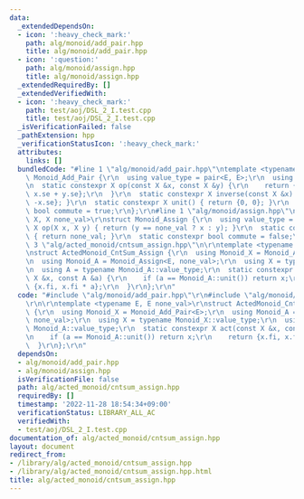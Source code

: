 ```yaml
---
data:
  _extendedDependsOn:
  - icon: ':heavy_check_mark:'
    path: alg/monoid/add_pair.hpp
    title: alg/monoid/add_pair.hpp
  - icon: ':question:'
    path: alg/monoid/assign.hpp
    title: alg/monoid/assign.hpp
  _extendedRequiredBy: []
  _extendedVerifiedWith:
  - icon: ':heavy_check_mark:'
    path: test/aoj/DSL_2_I.test.cpp
    title: test/aoj/DSL_2_I.test.cpp
  _isVerificationFailed: false
  _pathExtension: hpp
  _verificationStatusIcon: ':heavy_check_mark:'
  attributes:
    links: []
  bundledCode: "#line 1 \"alg/monoid/add_pair.hpp\"\ntemplate <typename E>\r\nstruct\
    \ Monoid_Add_Pair {\r\n  using value_type = pair<E, E>;\r\n  using X = value_type;\r\
    \n  static constexpr X op(const X &x, const X &y) {\r\n    return {x.fi + y.fi,\
    \ x.se + y.se};\r\n  }\r\n  static constexpr X inverse(const X &x) { return {-x.fi,\
    \ -x.se}; }\r\n  static constexpr X unit() { return {0, 0}; }\r\n  static constexpr\
    \ bool commute = true;\r\n};\r\n#line 1 \"alg/monoid/assign.hpp\"\ntemplate <typename\
    \ X, X none_val>\r\nstruct Monoid_Assign {\r\n  using value_type = X;\r\n  static\
    \ X op(X x, X y) { return (y == none_val ? x : y); }\r\n  static constexpr X unit()\
    \ { return none_val; }\r\n  static constexpr bool commute = false;\r\n};\r\n#line\
    \ 3 \"alg/acted_monoid/cntsum_assign.hpp\"\n\r\ntemplate <typename E, E none_val>\r\
    \nstruct ActedMonoid_CntSum_Assign {\r\n  using Monoid_X = Monoid_Add_Pair<E>;\r\
    \n  using Monoid_A = Monoid_Assign<E, none_val>;\r\n  using X = typename Monoid_X::value_type;\r\
    \n  using A = typename Monoid_A::value_type;\r\n  static constexpr X act(const\
    \ X &x, const A &a) {\r\n    if (a == Monoid_A::unit()) return x;\r\n    return\
    \ {x.fi, x.fi * a};\r\n  }\r\n};\r\n"
  code: "#include \"alg/monoid/add_pair.hpp\"\r\n#include \"alg/monoid/assign.hpp\"\
    \r\n\r\ntemplate <typename E, E none_val>\r\nstruct ActedMonoid_CntSum_Assign\
    \ {\r\n  using Monoid_X = Monoid_Add_Pair<E>;\r\n  using Monoid_A = Monoid_Assign<E,\
    \ none_val>;\r\n  using X = typename Monoid_X::value_type;\r\n  using A = typename\
    \ Monoid_A::value_type;\r\n  static constexpr X act(const X &x, const A &a) {\r\
    \n    if (a == Monoid_A::unit()) return x;\r\n    return {x.fi, x.fi * a};\r\n\
    \  }\r\n};\r\n"
  dependsOn:
  - alg/monoid/add_pair.hpp
  - alg/monoid/assign.hpp
  isVerificationFile: false
  path: alg/acted_monoid/cntsum_assign.hpp
  requiredBy: []
  timestamp: '2022-11-28 18:54:34+09:00'
  verificationStatus: LIBRARY_ALL_AC
  verifiedWith:
  - test/aoj/DSL_2_I.test.cpp
documentation_of: alg/acted_monoid/cntsum_assign.hpp
layout: document
redirect_from:
- /library/alg/acted_monoid/cntsum_assign.hpp
- /library/alg/acted_monoid/cntsum_assign.hpp.html
title: alg/acted_monoid/cntsum_assign.hpp
---
```


